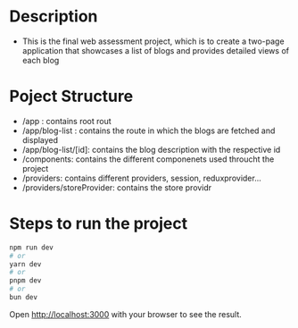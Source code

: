 # Description

- This is the final web assessment project, which is to  create a two-page application that showcases a list of blogs and provides detailed views of each blog

# Poject Structure

- /app : contains root rout
- /app/blog-list : contains the route in which the blogs are fetched and displayed
- /app/blog-list/[id]: contains the blog description with the respective id
- /components: contains the different componenets used throucht the project
- /providers: contains different providers, session, reduxprovider...
- /providers/storeProvider: contains the store providr


# Steps to run the project
```bash
npm run dev
# or
yarn dev
# or
pnpm dev
# or
bun dev
```

Open [http://localhost:3000](http://localhost:3000) with your browser to see the result.

